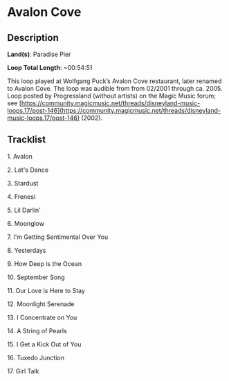 # Avalon Cove

## Description

**Land(s)**: Paradise Pier

**Loop Total Length**: ~00:54:51

This loop played at Wolfgang Puck’s Avalon Cove restaurant, later renamed to Avalon Cove. The loop was audible from from 02/2001 through ca. 2005. Loop posted by Progressland (without artists) on the Magic Music forum; see [https://community.magicmusic.net/threads/disneyland-music-loops.17/post-146](https://community.magicmusic.net/threads/disneyland-music-loops.17/post-146) (2002).

## Tracklist

1\. Avalon



2\. Let's Dance



3\. Stardust



4\. Frenesi



5\. Lil Darlin'



6\. Moonglow



7\. I'm Getting Sentimental Over You



8\. Yesterdays



9\. How Deep is the Ocean



10\. September Song



11\. Our Love is Here to Stay



12\. Moonlight Serenade



13\. I Concentrate on You



14\. A String of Pearls



15\. I Get a Kick Out of You



16\. Tuxedo Junction



17\. Girl Talk


